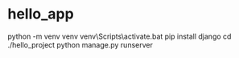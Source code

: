 # hello_app
python -m venv venv
venv\Scripts\activate.bat
pip install django
cd ./hello_project
python manage.py runserver
